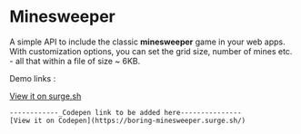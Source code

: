 # Minesweeper

A simple API to include the classic **minesweeper** game in your web apps. With customization options, you can set the grid size, number of mines etc. - all that within a file of size ~ 6KB.

Demo links : 

[View it on surge.sh](https://boring-minesweeper.surge.sh/)

```
------------_Codepen link to be added here---------------
[View it on Codepen](https://boring-minesweeper.surge.sh/)
```

